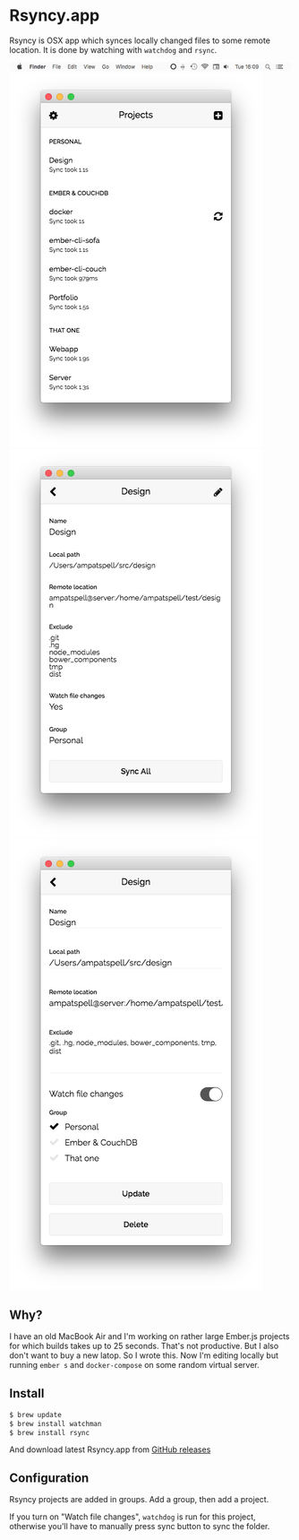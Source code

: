 # Rsyncy.app

Rsyncy is OSX app which synces locally changed files to some remote location. It is done by watching with `watchdog` and `rsync`.

![Navigation bar](https://raw.githubusercontent.com/ampatspell/rsyncy/master/doc/images/navbar.png)
![Rsyncy.app](https://raw.githubusercontent.com/ampatspell/rsyncy/master/doc/images/index.png)
![Project](https://raw.githubusercontent.com/ampatspell/rsyncy/master/doc/images/project.png)
![Project edit](https://raw.githubusercontent.com/ampatspell/rsyncy/master/doc/images/edit.png)

## Why?

I have an old MacBook Air and I'm working on rather large Ember.js projects for which builds takes up to 25 seconds. That's not productive.
But I also don't want to buy a new latop. So I wrote this. Now I'm editing locally but running `ember s` and `docker-compose` on some random virtual server.

## Install

```
$ brew update
$ brew install watchman
$ brew install rsync
```

And download latest Rsyncy.app from [GitHub releases](https://github.com/ampatspell/rsyncy/releases)

## Configuration

Rsyncy projects are added in groups. Add a group, then add a project.

If you turn on "Watch file changes", `watchdog` is run for this project, otherwise you'll have to manually press sync button to sync the folder.
